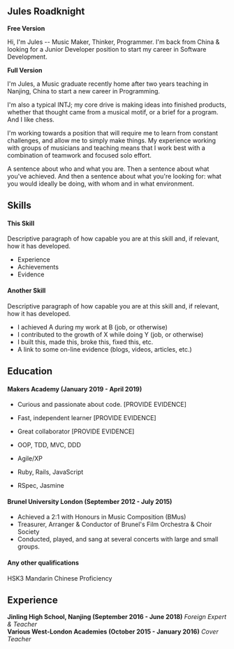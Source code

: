## Jules Roadknight

**Free Version**

Hi, I'm Jules -- Music Maker, Thinker, Programmer. I'm back from China & looking for a Junior Developer position to start my career in Software Development.

**Full Version**

I'm Jules, a Music graduate recently home after two years teaching in Nanjing, China to start a new career in Programming.

I'm also a typical INTJ; my core drive is making ideas into finished products, whether that thought came from a musical motif, or a brief for a program. And I like chess.

I'm working towards a position that will require me to learn from constant challenges, and allow me to simply make things. My experience working with groups of musicians and teaching means that I work best with a combination of teamwork and focused solo effort.

A sentence about who and what you are. Then a sentence about what you've achieved. And then a sentence about what you're looking for: what you would ideally be doing, with whom and in what environment.

## Skills

#### This Skill

Descriptive paragraph of how capable you are at this skill and, if relevant, how it has developed.

- Experience
- Achievements
- Evidence

#### Another Skill

Descriptive paragraph of how capable you are at this skill and, if relevant, how it has developed.

- I achieved A during my work at B (job, or otherwise)
- I contributed to the growth of X while doing Y (job, or otherwise)
- I built this, made this, broke this, fixed this, etc.
- A link to some on-line evidence (blogs, videos, articles, etc.)

## Education

#### Makers Academy (January 2019 - April 2019)

- Curious and passionate about code. [PROVIDE EVIDENCE]
- Fast, independent learner [PROVIDE EVIDENCE]
- Great collaborator [PROVIDE EVIDENCE]

- OOP, TDD, MVC, DDD
- Agile/XP
- Ruby, Rails, JavaScript
- RSpec, Jasmine

#### Brunel University London (September 2012 - July 2015)

- Achieved a 2:1 with Honours in Music Composition (BMus)
- Treasurer, Arranger & Conductor of Brunel's Film Orchestra & Choir Society
- Conducted, played, and sang at several concerts with large and small groups.

#### Any other qualifications

HSK3 Mandarin Chinese Proficiency

## Experience

**Jinling High School, Nanjing (September 2016 - June 2018)**
*Foreign Expert & Teacher*  
**Various West-London Academies (October 2015 - January 2016)**
*Cover Teacher*  

